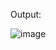 Output:


![image](https://user-images.githubusercontent.com/57552973/209376416-8d233b33-c2e7-4f15-a2e4-ca32bc56098c.png)
